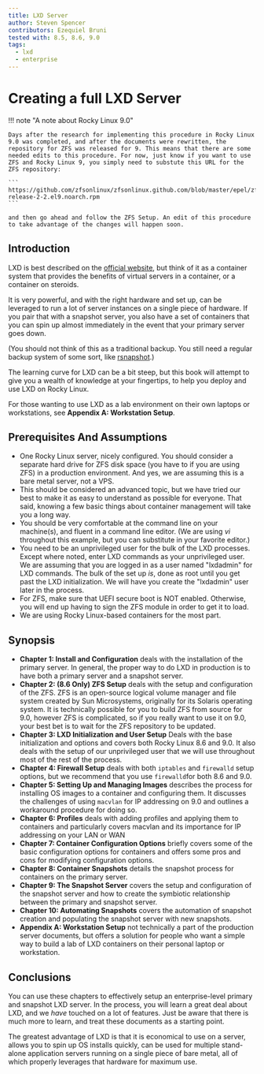 ```yaml
---
title: LXD Server
author: Steven Spencer
contributors: Ezequiel Bruni
tested with: 8.5, 8.6, 9.0
tags:
  - lxd
  - enterprise
---
```


# Creating a full LXD Server

!!! note "A note about Rocky Linux 9.0"

    Days after the research for implementing this procedure in Rocky Linux 9.0 was completed, and after the documents were rewritten, the repository for ZFS was released for 9. This means that there are some needed edits to this procedure. For now, just know if you want to use ZFS and Rocky Linux 9, you simply need to substute this URL for the ZFS repository:

    ```
    https://github.com/zfsonlinux/zfsonlinux.github.com/blob/master/epel/zfs-release-2-2.el9.noarch.rpm
    ```

    and then go ahead and follow the ZFS Setup. An edit of this procedure to take advantage of the changes will happen soon.

## Introduction

LXD is best described on the [official website](https://linuxcontainers.org/lxd/introduction/), but think of it as a container system that provides the benefits of virtual servers in a container, or a container on steroids.

It is very powerful, and with the right hardware and set up, can be leveraged to run a lot of server instances on a single piece of hardware. If you pair that with a snapshot server, you also have a set of containers that you can spin up almost immediately in the event that your primary server goes down.

(You should not think of this as a traditional backup. You still need a regular backup system of some sort, like [rsnapshot](../../guides/backup/rsnapshot_backup.md).)

The learning curve for LXD can be a bit steep, but this book will attempt to give you a wealth of knowledge at your fingertips, to help you deploy and use LXD on Rocky Linux.

For those wanting to use LXD as a lab environment on their own laptops or workstations, see **Appendix A: Workstation Setup**.

## Prerequisites And Assumptions

* One Rocky Linux server, nicely configured. You should consider a separate hard drive for ZFS disk space (you have to if you are using ZFS) in a production environment. And yes, we are assuming this is a bare metal server, not a VPS.
* This should be considered an advanced topic, but we have tried our best to make it as easy to understand as possible for everyone. That said, knowing a few basic things about container management will take you a long way.
* You should be very comfortable at the command line on your machine(s), and fluent in a command line editor. (We are using _vi_ throughout this example, but you can substitute in your favorite editor.)
* You need to be an unprivileged user for the bulk of the LXD processes. Except where noted, enter LXD commands as your unprivileged user. We are assuming that you are logged in as a user named "lxdadmin" for LXD commands. The bulk of the set up _is_, done as root until you get past the LXD initialization. We will have you create the "lxdadmin" user later in the process.
* For ZFS, make sure that UEFI secure boot is NOT enabled. Otherwise, you will end up having to sign the ZFS module in order to get it to load.
* We are using Rocky Linux-based containers for the most part. 

## Synopsis

* **Chapter 1: Install and Configuration** deals with the installation of the primary server. In general, the proper way to do LXD in production is to have both a primary server and a snapshot server.
* **Chapter 2: (8.6 Only) ZFS Setup** deals with the setup and configuration of the ZFS. ZFS is an open-source logical volume manager and file system created by Sun Microsystems, originally for its Solaris operating system. It is technically possible for you to build ZFS from source for 9.0, however ZFS is complicated, so if you really want to use it on 9.0, your best bet is to wait for the ZFS repository to be updated. 
* **Chapter 3: LXD Initialization and User Setup** Deals with the base initialization and options and covers both Rocky Linux 8.6 and 9.0. It also deals with the setup of our unprivileged user that we will use throughout most of the rest of the process.
* **Chapter 4: Firewall Setup** deals with both `iptables` and `firewalld` setup options, but we recommend that you use `firewalld`for both 8.6 and 9.0.
* **Chapter 5: Setting Up and Managing Images** describes the process for installing OS images to a container and configuring them. It discusses the challenges of using `macvlan` for IP addressing on 9.0 and outlines a workaround procedure for doing so.
* **Chapter 6: Profiles** deals with adding profiles and applying them to containers and particularly covers macvlan and its importance for IP addressing on your LAN or WAN
* **Chapter 7: Container Configuration Options** briefly covers some of the basic configuration options for containers and offers some pros and cons for modifying configuration options.
* **Chapter 8: Container Snapshots** details the snapshot process for containers on the primary server.
* **Chapter 9: The Snapshot Server** covers the setup and configuration of the snapshot server and how to create the symbiotic relationship between the primary and snapshot server. 
* **Chapter 10: Automating Snapshots** covers the automation of snapshot creation and populating the snapshot server with new snapshots.
* **Appendix A: Workstation Setup** not technically a part of the production server documents, but offers a solution for people who want a simple way to build a lab of LXD containers on their personal laptop or workstation.  

## Conclusions

You can use these chapters to effectively setup an enterprise-level primary and snapshot LXD server. In the process, you will learn a great deal about LXD, and we *have* touched on a lot of features. Just be aware that there is much more to learn, and treat these documents as a starting point.

The greatest advantage of LXD is that it is economical to use on a server, allows you to spin up OS installs quickly, can be used for multiple stand-alone application servers running on a single piece of bare metal, all of which properly leverages that hardware for maximum use.
